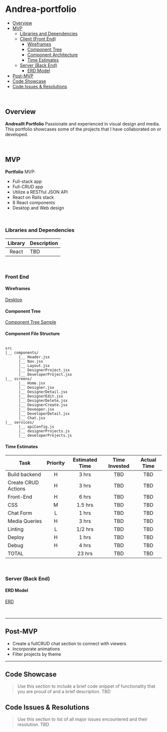 # Andrea-portfolio
- [Overview](#overview)
- [MVP](#mvp)
  - [Libraries and Dependencies](#libraries-and-dependencies)
  - [Client (Front End)](#client-front-end)
    - [Wireframes](#wireframes)
    - [Component Tree](#component-tree)
    - [Component Architecture](#component-architecture)
    - [Time Estimates](#time-estimates)
  - [Server (Back End)](#server-back-end)
    - [ERD Model](#erd-model)
- [Post-MVP](#post-mvp)
- [Code Showcase](#code-showcase)
- [Code Issues & Resolutions](#code-issues--resolutions)

<br>

## Overview

**Andreallt Portfolio** Passionate and experienced in visual design and media. This portfolio showcases some of the projects that I have collaborated on or developed.


<br>

## MVP
**Portfolio** MVP:
- Full-stack app
- Full-CRUD app
- Utilize a RESTful JSON API 
- React on Rails stack
- 8 React components 
- Desktop and Web design

<br>

### Libraries and Dependencies

|     Library      | Description                                |
| :--------------: | :----------------------------------------- |
|      React       |  TBD                                       |


<br>

### Front End

#### Wireframes
[Desktop](https://www.figma.com/file/RNL5q22SZUOskekNsOAqYf/Andrea-Llano-s-team-library?node-id=1%3A2)

#### Component Tree
[Component Tree Sample](https://whimsical.com/getting-started-NfvyNb8MiAUbUi8E78b94@3CRerdhrAw92gfjeTKawjNQ7)

#### Component File Structure
``` structure

src
|__ components/
      |__ Header.jsx
      |__ Nav.jsx
      |__ Layout.jsx
      |__ DesignerProject.jsx
      |__ DeveloperProject.jsx    
|__ screens/
      |__ Home.jsx
      |__ Designer.jsx   
      |__ DesignerDetail.jsx  
      |__ DesignerEdit.jsx  
      |__ DesignerDelete.jsx  
      |__ DesignerCreate.jsx  
      |__ Deveoper.jsx 
      |__ DeveloperDetail.jsx  
      |__ Chat.jsx  
|__ services/
      |__ apiConfig.js
      |__ designerProjects.js  
      |__ developerProjects.js
```

#### Time Estimates

| Task                | Priority | Estimated Time | Time Invested | Actual Time |
| ------------------- | :------: | :------------: | :-----------: | :---------: |
| Build backend       |    H     |     3 hrs      |    TBD        |     TBD     |
| Create CRUD Actions |    H     |     3 hrs      |     TBD       |     TBD     |
| Front-End           |    H     |     6 hrs      |     TBD       |     TBD     |
| CSS                 |    M     |     1.5 hrs    |     TBD       |     TBD     |
| Chat Form           |    L     |     1 hrs      |     TBD       |     TBD     |
| Media Queries       |    H     |     3 hrs      |     TBD       |     TBD     |
| Linting             |    L     |     1/2 hrs    |     TBD       |     TBD     |
| Deploy              |    H     |     1 hrs      |     TBD       |     TBD     |
| Debug               |    H     |     4 hrs      |     TBD       |     TBD     |
| TOTAL               |          |     23 hrs     |     TBD       |     TBD     |

<br>

### Server (Back End)

#### ERD Model
[ERD](https://drive.google.com/file/d/1K959lSuS8K6Sjrm_w3TRlA90AkouzpBT/view?usp=sharing)

<br>

***

## Post-MVP
- Create a fullCRUD chat section to connect with viewers
- Incorporate animations
- Filter projects by theme

***

## Code Showcase

> Use this section to include a brief code snippet of functionality that you are proud of and a brief description.
TBD

## Code Issues & Resolutions

> Use this section to list of all major issues encountered and their resolution.
>TBD
